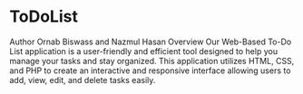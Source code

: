 # ToDoList
Author Ornab Biswass and Nazmul Hasan
Overview Our Web-Based To-Do List application is a user-friendly and efficient tool designed to help you manage your tasks and stay organized. This application utilizes HTML, CSS, and PHP to create an interactive and responsive interface allowing users to add, view, edit, and delete tasks easily.

